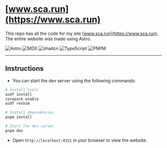 # [www.sca.run](https://www.sca.run)

This repo has all the code for my site [www.sca.run](https://www.sca.run).
The entire website was made using Astro.

![Astro](https://img.shields.io/badge/Astro-5-c93679?style=for-the-badge&logo=astro)
![MDX](https://img.shields.io/badge/MDX-4-fcb32c?style=for-the-badge&logo=mdx)
![shadcn](https://img.shields.io/badge/shadcn-3-ffffff?style=for-the-badge&logo=shadcnui)
![TypeScript](https://img.shields.io/badge/TypeScript-5-4476c0?style=for-the-badge&logo=typescript)
![PNPM](https://img.shields.io/badge/pnpm-9-f69220?style=for-the-badge&logo=pnpm)

---

## Instructions

- You can start the dev server using the following commands:

```sh
# Install tools
asdf install
corepack enable
asdf reshim

# Install dependencies
pnpm install

# Start the dev server
pnpm dev
```

- Open `http://localhost:4321` in your browser to view the website.

